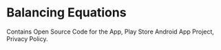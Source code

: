 # Balancing Equations
Contains Open Source Code for the App, Play Store Android App Project, Privacy Policy.
